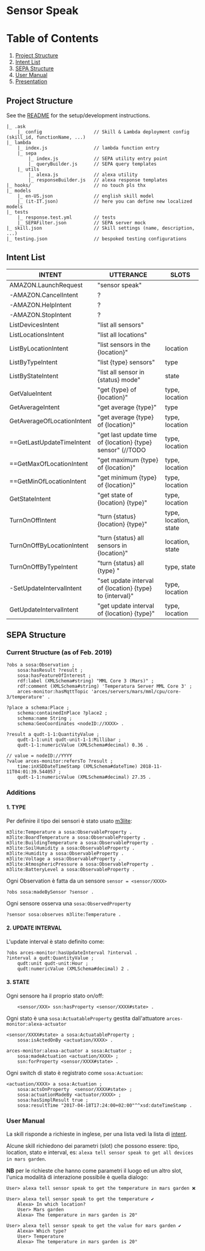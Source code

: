 # Sensor Speak


# Table of Contents
1. [Project Structure](#project-structure)
2. [Intent List](#intent-list)
3. [SEPA Structure](#sepa-structure)
4. [User Manual](#user-manual)
5. [Presentation](https://docs.google.com/presentation/d/1z1K3b1ayt4vse97CCCZw-YXvw6vxNNqit3ZHSa7MjD0/edit#slide=id.g4f1755e562_4_30)

## Project Structure

See the [README](../README.md) for the setup/development instructions.

```
|_ .ask
    |_ config                   // Skill & Lambda deployment config (skill_id, functionName, ...)
|_ lambda
    |_ index.js                 // lambda function entry
    |_ sepa
        |_ index.js             // SEPA utility entry point
        |_ queryBuilder.js      // SEPA query templates
    |_ utils
        |_ alexa.js             // alexa utility
        |_ responseBuilder.js   // alexa response templates
|_ hooks/                       // no touch pls thx
|_ models
    |_ en-US.json               // english skill model
    |_ (it-IT.json)             // here you can define new localized models
|_ tests
    |_ response.test.yml        // tests
    |_ SEPAFilter.json          // SEPA server mock
|_ skill.json                   // Skill settings (name, description, ...)
|_ testing.json                 // bespoked testing configurations
```


## Intent List

|INTENT|UTTERANCE|SLOTS|
| ---- | ---- |----|
|AMAZON.LaunchRequest|"sensor speak"||
|-AMAZON.CancelIntent|?||
|-AMAZON.HelpIntent|?||
|-AMAZON.StopIntent|?||
|ListDevicesIntent|"list all sensors"||
|ListLocationsIntent|"list all locations"||
|ListByLocationIntent|"list sensors in the {location}"|location|
|ListByTypeIntent|"list {type} sensors"|type|
|ListByStateIntent|"list all sensor in {status} mode"|state|
|GetValueIntent|"get {type} of {location}"|type, location|
|GetAverageIntent|"get average {type}"|type|
|GetAverageOfLocationIntent|"get average {type} of {location}"|type, location|
|==GetLastUpdateTimeIntent|"get last update time of {location} {type} sensor"  (//TODO |type, location|
|==GetMaxOfLocationIntent| "get maximum {type} of {location}"|type, location|
|==GetMinOfLocationIntent| "get minimum {type} of {location}"|type, location|
|GetStateIntent|"get state of {location} {type}"|type, location|
|TurnOnOffIntent|"turn {status} {location} {type}"|type, location, state|
|TurnOnOffByLocationIntent|"turn {status} all sensors in {location}"|location, state|
|TurnOnOffByTypeIntent|"turn {status} all {type} "|type, state|
|-SetUpdateIntervalIntent|"set update interval of {location} {type} to {interval}"|type, location|
|GetUpdateIntervalIntent|"get update interval of {location} {type}"|type, location|

## SEPA Structure
### Current Structure (as of Feb. 2019)
```sparql
?obs a sosa:Observation ;
    sosa:hasResult ?result ;
    sosa:hasFeatureOfInterest ;
    rdf:label (XMLSchema#string) "MML Core 3 (Mars)" ;
    rdf:comment (XMLSchema#string) 'Temperatura Server MML Core 3' ;
    arces-monitor:hasMqttTopic 'arces/servers/mars/mml/cpu/core-3/temperature' .

?place a schema:Place ;
    schema:containedInPlace ?place2 ;
    schema:name String ;
    schema:GeoCoordinates <nodeID://XXXX> .

?result a qudt-1-1:QuantityValue ;
    qudt-1-1:unit qudt-unit-1-1:Millibar ;
    qudt-1-1:numericValue (XMLSchema#decimal) 0.36 .

// value = nodeID://YYYY
?value arces-monitor:refersTo ?result ;
    time:inXSDDateTimeStamp (XMLSchema#dateTime) 2018-11-11T04:01:39.544057 ;
    qudt-1-1:numericValue (XMLSchema#decimal) 27.35 .
```

### Additions

#### 1. TYPE
Per definire il tipo dei sensori è stato usato [m3lite](https://github.com/fiesta-iot/ontology/blob/master/m3-lite.owl):

```sparql
m3lite:Temperature a sosa:ObservableProperty .
m3lite:BoardTemperature a sosa:ObservableProperty .
m3lite:BuildingTemperature a sosa:ObservableProperty .
m3lite:SoilHumidity a sosa:ObservableProperty .
m3lite:Humidity a sosa:ObservableProperty .
m3lite:Voltage a sosa:ObservableProperty .
m3lite:AtmosphericPressure a sosa:ObservableProperty .
m3lite:BatteryLevel a sosa:ObservableProperty .
```

Ogni Observation è fatta da un sensore `sensor = <sensor/XXXX>`

```sparql
?obs sosa:madeBySensor ?sensor .
```

Ogni sensore osserva una `sosa:ObservedProperty`

```sparql
?sensor sosa:observes m3lite:Temperature .
```


#### 2. UPDATE INTERVAL
L'update interval è stato definito come:

```sparql
?obs arces-monitor:hasUpdateInterval ?interval .
?interval a qudt:QuantityValue ;
    qudt:unit qudt-unit:Hour ;
    qudt:numericValue (XMLSchema#decimal) 2 .
```


#### 3. STATE

Ogni sensore ha il proprio stato on/off:

```sparql
    <sensor/XXX> ssn:hasProperty <sensor/XXXX#state> . 
```

Ogni stato è una `sosa:ActuatableProperty` gestita dall'attuatore `arces-monitor:alexa-actuator`

```sparql
<sensor/XXXX#state> a sosa:ActuatableProperty ;
    sosa:isActedOnBy <actuation/XXXX> .

arces-monitor:alexa-actuator a sosa:Actuator ;
    sosa:madeActuation <actuation/XXXX> ;
    ssn:forProperty <sensor/XXXX#state> .
```

Ogni switch di stato è registrato come `sosa:Actuation`:

```sparql
<actuation/XXXX> a sosa:Actuation ;
    sosa:actsOnProperty  <sensor/XXXX#state> ;
    sosa:actuationMadeBy <actuator/XXXX> ; 
    sosa:hasSimplResult true ;
    sosa:resultTime "2017-04-18T17:24:00+02:00"^^xsd:dateTimeStamp .
```

### User Manual
La skill risponde a richieste in inglese, per una lista vedi la lista di [intent](#intent-list).

Alcune skill richiedono dei parametri (slot) che possono essere: tipo, location, stato e interval, es: `alexa tell sensor speak to get all devices in mars garden`.

**NB** per le richieste che hanno come parametri il luogo ed un altro slot, l'unica modalità di interazione possibile è quella dialogo:

```
User> alexa tell sensor speak to get the temperature in mars garden ❌

User> alexa tell sensor speak to get the temperature ✔️
    Alexa> In which location?
    User> Mars garden
    Alexa> The temperature in mars garden is 20°

User> alexa tell sensor speak to get the value for mars garden ✔️
    Alexa> Which type?
    User> Temperature
    Alexa> The temperature in mars garden is 20°
```